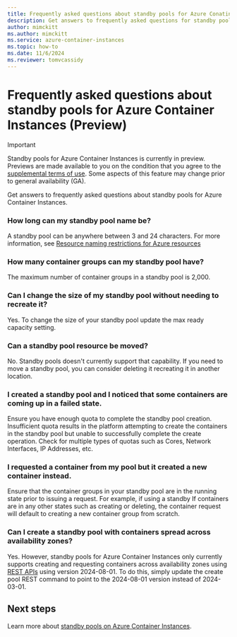 ```yaml
---
title: Frequently asked questions about standby pools for Azure Conatiner Instances
description: Get answers to frequently asked questions for standby pools for Azure Container Instances.
author: mimckitt
ms.author: mimckitt
ms.service: azure-container-instances
ms.topic: how-to
ms.date: 11/6/2024
ms.reviewer: tomvcassidy
---
```


# Frequently asked questions about standby pools for Azure Container Instances (Preview)

> [!IMPORTANT]
> Standby pools for Azure Container Instances is currently in preview. Previews are made available to you on the condition that you agree to the [supplemental terms of use](https://azure.microsoft.com/support/legal/preview-supplemental-terms/). Some aspects of this feature may change prior to general availability (GA).

Get answers to frequently asked questions about standby pools for Azure Container Instances. 

### How long can my standby pool name be? 
A standby pool can be anywhere between 3 and 24 characters. For more information, see [Resource naming restrictions for Azure resources](/azure/azure-resource-manager/management/resource-name-rules)

### How many container groups can my standby pool have?  
The maximum number of container groups in a standby pool is 2,000.  

### Can I change the size of my standby pool without needing to recreate it? 
Yes. To change the size of your standby pool update the max ready capacity setting.  

### Can a standby pool resource be moved?
No. Standby pools doesn't currently support that capability. If you need to move a standby pool, you can consider deleting it recreating it in another location.

### I created a standby pool and I noticed that some containers are coming up in a failed state. 
Ensure you have enough quota to complete the standby pool creation. Insufficient quota results in the platform attempting to create the containers in the standby pool but unable to successfully complete the create operation. Check for multiple types of quotas such as Cores, Network Interfaces, IP Addresses, etc.

### I requested a container from my pool but it created a new container instead. 
Ensure that the container groups in your standby pool are in the running state prior to issuing a request. For example, if using a standby If containers are in any other states such as creating or deleting, the container request will default to creating a new container group from scratch. 

### Can I create a standby pool with containers spread across availability zones? 
Yes. However, standby pools for Azure Container Instances only currently supports creating and requesting containers across availability zones using [REST APIs](/rest/api/standbypool/standby-virtual-machine-pools/create-or-update) using version 2024-08-01. To do this, simply update the create pool REST command to point to the 2024-08-01 version instead of 2024-03-01. 


## Next steps

Learn more about [standby pools on Azure Container Instances](container-instances-standby-pool-overview.md).
